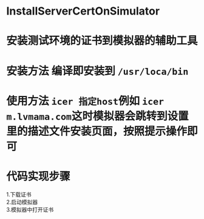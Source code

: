 # InstallServerCertOnSimulator
# 安装测试环境的证书到模拟器的辅助工具
# 安装方法 编译即安装到 `/usr/loca/bin`
# 使用方法 `icer 指定host`例如 `icer m.lvmama.com`这时模拟器会跳转到设置里的描述文件安装页面，按照提示操作即可 
# 代码实现步骤
 1.下载证书  
 2.启动模拟器  
 3.模拟器中打开证书  
  